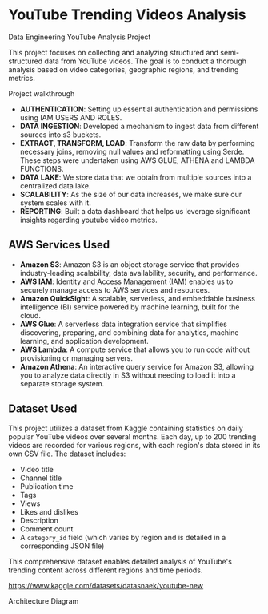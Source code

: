 # YouTube Trending Videos Analysis

Data Engineering YouTube Analysis Project 

This project focuses on collecting and analyzing structured and semi-structured data from YouTube videos. The goal is to conduct a thorough analysis based on video categories, geographic regions, and trending metrics.

Project walkthrough

- **AUTHENTICATION**: Setting up essential authentication and permissions using IAM USERS AND ROLES.
- **DATA INGESTION**: Developed a mechanism to ingest data from different sources into s3 buckets.
- **EXTRACT, TRANSFORM, LOAD**: Transform the raw data by performing necessary joins, removing null values and reformatting using Serde. 
These steps were undertaken using AWS GLUE, ATHENA and LAMBDA FUNCTIONS.
- **DATA LAKE**: We store data that we obtain from multiple sources into a centralized data lake.
- **SCALABILITY**: As the size of our data increases, we make sure our system scales with it.
- **REPORTING**: Built a data dashboard that helps us leverage significant insights regarding youtube video metrics.


## AWS Services Used

- **Amazon S3**: Amazon S3 is an object storage service that provides industry-leading scalability, data availability, security, and performance.
- **AWS IAM**: Identity and Access Management (IAM) enables us to securely manage access to AWS services and resources.
- **Amazon QuickSight**: A scalable, serverless, and embeddable business intelligence (BI) service powered by machine learning, built for the cloud.
- **AWS Glue**: A serverless data integration service that simplifies discovering, preparing, and combining data for analytics, machine learning, and application development.
- **AWS Lambda**: A compute service that allows you to run code without provisioning or managing servers.
- **Amazon Athena**: An interactive query service for Amazon S3, allowing you to analyze data directly in S3 without needing to load it into a separate storage system.

## Dataset Used

This project utilizes a dataset from Kaggle containing statistics on daily popular YouTube videos over several months. Each day, up to 200 trending videos are recorded for various regions, with each region's data stored in its own CSV file. The dataset includes:
- Video title
- Channel title
- Publication time
- Tags
- Views
- Likes and dislikes
- Description
- Comment count
- A `category_id` field (which varies by region and is detailed in a corresponding JSON file)

This comprehensive dataset enables detailed analysis of YouTube's trending content across different regions and time periods.


https://www.kaggle.com/datasets/datasnaek/youtube-new

Architecture Diagram
 
